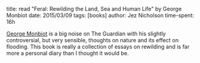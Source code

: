 title: read "Feral: Rewilding the Land, Sea and Human Life" by George Monbiot
date: 2015/03/09
tags: [books]
author: Jez Nicholson
time-spent: 16h

​​​​[George Monbiot](http://www.monbiot.com/) is a big noise on The Guardian with his slightly controversial, but very sensible, thoughts on nature and its effect on flooding. This book is really a collection of essays on rewilding and is far more a personal diary than I thought it would be.